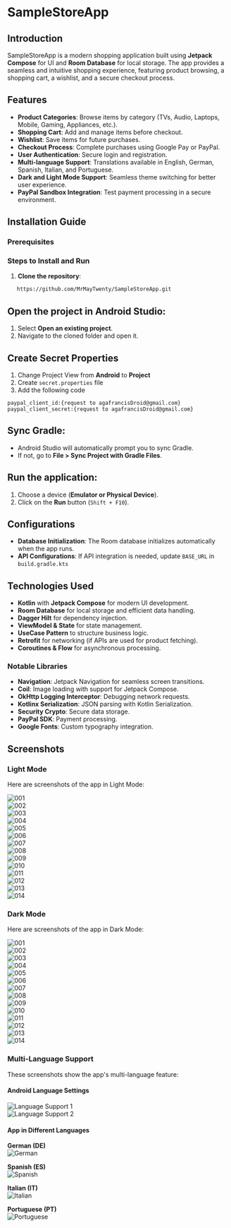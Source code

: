 # SampleStoreApp

## Introduction
SampleStoreApp is a modern shopping application built using **Jetpack Compose** for UI and **Room Database** for local storage. The app provides a seamless and intuitive shopping experience, featuring product browsing, a shopping cart, a wishlist, and a secure checkout process.

## Features
- **Product Categories**: Browse items by category (TVs, Audio, Laptops, Mobile, Gaming, Appliances, etc.).
- **Shopping Cart**: Add and manage items before checkout.
- **Wishlist**: Save items for future purchases.
- **Checkout Process**: Complete purchases using Google Pay or PayPal.
- **User Authentication**: Secure login and registration.
- **Multi-language Support**: Translations available in English, German, Spanish, Italian, and Portuguese.
- **Dark and Light Mode Support**: Seamless theme switching for better user experience.
- **PayPal Sandbox Integration**: Test payment processing in a secure environment.

## Installation Guide

### Prerequisites

### Steps to Install and Run
1. **Clone the repository**:
```sh  
   https://github.com/MrMayTwenty/SampleStoreApp.git
```  
## Open the project in Android Studio:

1. Select **Open an existing project**.
2. Navigate to the cloned folder and open it.

## Create Secret Properties
1. Change Project View from **Android** to **Project**
2. Create `secret.properties` file
3. Add the following code
```
paypal_client_id:{request to agafrancisDroid@gmail.com}
paypal_client_secret:{request to agafrancisDroid@gmail.com}
```

## Sync Gradle:

- Android Studio will automatically prompt you to sync Gradle.
- If not, go to **File > Sync Project with Gradle Files**.

## Run the application:

1. Choose a device (**Emulator or Physical Device**).
2. Click on the **Run** button (`Shift + F10`).

## Configurations

- **Database Initialization**: The Room database initializes automatically when the app runs.
- **API Configurations**: If API integration is needed, update `BASE_URL` in `build.gradle.kts`

## Technologies Used

- **Kotlin** with **Jetpack Compose** for modern UI development.
- **Room Database** for local storage and efficient data handling.
- **Dagger Hilt** for dependency injection.
- **ViewModel & State** for state management.
- **UseCase Pattern** to structure business logic.
- **Retrofit** for networking (if APIs are used for product fetching).
- **Coroutines & Flow** for asynchronous processing.
### Notable Libraries

- **Navigation**: Jetpack Navigation for seamless screen transitions.
- **Coil**: Image loading with support for Jetpack Compose.
- **OkHttp Logging Interceptor**: Debugging network requests.
- **Kotlinx Serialization**: JSON parsing with Kotlin Serialization.
- **Security Crypto**: Secure data storage.
- **PayPal SDK**: Payment processing.
- **Google Fonts**: Custom typography integration.

## Screenshots

### Light Mode
Here are screenshots of the app in Light Mode:

![001](./001Light.png)  
![002](./002Light.png)  
![003](./003Light.png)  
![004](./004Light.png)  
![005](./005Light.png)  
![006](./006Light.png)  
![007](./007Light.png)  
![008](./008Light.png)  
![009](./009Light.png)  
![010](./010Light.png)  
![011](./011Light.png)  
![012](./012Light.png)  
![013](./013Light.png)  
![014](./014Light.png)

### Dark Mode
Here are screenshots of the app in Dark Mode:

![001](./001Dark.png)  
![002](./002Dark.png)  
![003](./003Dark.png)  
![004](./004Dark.png)  
![005](./005Dark.png)  
![006](./006Dark.png)  
![007](./007Dark.png)  
![008](./008Dark.png)  
![009](./009Dark.png)  
![010](./010Dark.png)  
![011](./011Dark.png)  
![012](./012Dark.png)  
![013](./013Dark.png)  
![014](./014Dark.png)

### Multi-Language Support
These screenshots show the app's multi-language feature:

#### Android Language Settings
![Language Support 1](./LanguageSupport1.png)  
![Language Support 2](./LanguageSupport2.png)

#### App in Different Languages
**German (DE)**  
![German](./LangDE.png)

**Spanish (ES)**  
![Spanish](./LangES.png)

**Italian (IT)**  
![Italian](./LangIT.png)

**Portuguese (PT)**  
![Portuguese](./LangPT.png)  
